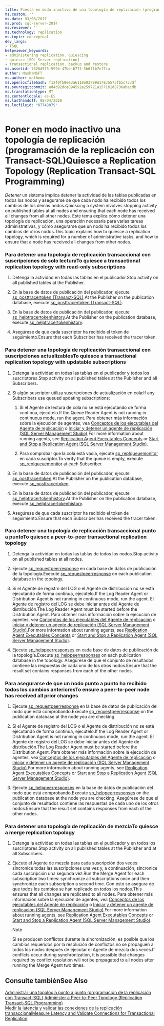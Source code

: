 ```yaml
---
title: Puesta en modo inactivo de una topología de replicación (programación de la replicación con Transact-SQL) | Microsoft Docs
ms.custom: ''
ms.date: 03/08/2017
ms.prod: sql-server-2014
ms.reviewer: ''
ms.technology: replication
ms.topic: conceptual
dev_langs:
- TSQL
helpviewer_keywords:
- administering replication, quiescing
- quiesce [SQL Server replication]
- transactional replication, backup and restore
ms.assetid: 7626d575-9994-47be-b772-5b6f1b7ef7ca
author: MashaMSFT
ms.author: mathoma
ms.openlocfilehash: f12f0fb8ee3a6118e03799d17836573fb5c733df
ms.sourcegitcommit: ad4d92dce894592a259721a1571b1d8736abacdb
ms.translationtype: MT
ms.contentlocale: es-ES
ms.lasthandoff: 08/04/2020
ms.locfileid: "87748079"
---
```

# <a name="quiesce-a-replication-topology-replication-transact-sql-programming"></a><span data-ttu-id="e9ddb-102">Poner en modo inactivo una topología de replicación (programación de la replicación con Transact-SQL)</span><span class="sxs-lookup"><span data-stu-id="e9ddb-102">Quiesce a Replication Topology (Replication Transact-SQL Programming)</span></span>
  <span data-ttu-id="e9ddb-103">*Detener* un sistema implica detener la actividad de las tablas publicadas en todos los nodos y asegurarse de que cada nodo ha recibido todos los cambios de los demás nodos.</span><span class="sxs-lookup"><span data-stu-id="e9ddb-103">*Quiescing* a system involves stopping activity on published tables at all nodes and ensuring that each node has received all changes from all other nodes.</span></span> <span data-ttu-id="e9ddb-104">Este tema explica cómo detener una topología de replicación, una operación necesaria para varias tareas administrativas, y cómo asegurarse que un nodo ha recibido todos los cambios de otros nodos.</span><span class="sxs-lookup"><span data-stu-id="e9ddb-104">This topic explains how to quiesce a replication topology, which is required for a number of administrative tasks, and how to ensure that a node has received all changes from other nodes.</span></span>  
  
### <a name="to-quiesce-a-transactional-replication-topology-with-read-only-subscriptions"></a><span data-ttu-id="e9ddb-105">Para detener una topología de replicación transaccional con suscripciones de solo lectura</span><span class="sxs-lookup"><span data-stu-id="e9ddb-105">To quiesce a transactional replication topology with read-only subscriptions</span></span>  
  
1.  <span data-ttu-id="e9ddb-106">Detenga la actividad en todas las tablas en el publicador.</span><span class="sxs-lookup"><span data-stu-id="e9ddb-106">Stop activity on all published tables at the Publisher.</span></span>  
  
2.  <span data-ttu-id="e9ddb-107">En la base de datos de publicación del publicador, ejecute [sp_posttracertoken &#40;Transact-SQL&#41;](/sql/relational-databases/system-stored-procedures/sp-posttracertoken-transact-sql).</span><span class="sxs-lookup"><span data-stu-id="e9ddb-107">At the Publisher on the publication database, execute [sp_posttracertoken &#40;Transact-SQL&#41;](/sql/relational-databases/system-stored-procedures/sp-posttracertoken-transact-sql).</span></span>  
  
3.  <span data-ttu-id="e9ddb-108">En la base de datos de publicación del publicador, ejecute [sp_helptracertokenhistory](/sql/relational-databases/system-stored-procedures/sp-helptracertokenhistory-transact-sql).</span><span class="sxs-lookup"><span data-stu-id="e9ddb-108">At the Publisher on the publication database, execute [sp_helptracertokenhistory](/sql/relational-databases/system-stored-procedures/sp-helptracertokenhistory-transact-sql).</span></span>  
  
4.  <span data-ttu-id="e9ddb-109">Asegúrese de que cada suscriptor ha recibido el token de seguimiento.</span><span class="sxs-lookup"><span data-stu-id="e9ddb-109">Ensure that each Subscriber has received the tracer token.</span></span>  
  
### <a name="to-quiesce-a-transactional-replication-topology-with-updatable-subscriptions"></a><span data-ttu-id="e9ddb-110">Para detener una topología de replicación transaccional con suscripciones actualizables</span><span class="sxs-lookup"><span data-stu-id="e9ddb-110">To quiesce a transactional replication topology with updatable subscriptions</span></span>  
  
1.  <span data-ttu-id="e9ddb-111">Detenga la actividad en todas las tablas en el publicador y todos los suscriptores.</span><span class="sxs-lookup"><span data-stu-id="e9ddb-111">Stop activity on all published tables at the Publisher and all Subscribers.</span></span>  
  
2.  <span data-ttu-id="e9ddb-112">Si algún suscriptor utiliza suscripciones de actualización en cola:</span><span class="sxs-lookup"><span data-stu-id="e9ddb-112">If any Subscribers use queued updating subscriptions:</span></span>  
  
    1.  <span data-ttu-id="e9ddb-113">Si el Agente de lectura de cola no se está ejecutando de forma continua, ejecútelo.</span><span class="sxs-lookup"><span data-stu-id="e9ddb-113">If the Queue Reader Agent is not running in continuous mode, run the agent.</span></span> <span data-ttu-id="e9ddb-114">Para obtener más información sobre la ejecución de agentes, vea [Conceptos de los ejecutables del Agente de replicación](../concepts/replication-agent-executables-concepts.md) o [Iniciar y detener un agente de replicación &#40;SQL Server Management Studio&#41;](../agents/start-and-stop-a-replication-agent-sql-server-management-studio.md).</span><span class="sxs-lookup"><span data-stu-id="e9ddb-114">For more information about running agents, see [Replication Agent Executables Concepts](../concepts/replication-agent-executables-concepts.md) or [Start and Stop a Replication Agent &#40;SQL Server Management Studio&#41;](../agents/start-and-stop-a-replication-agent-sql-server-management-studio.md).</span></span>  
  
    2.  <span data-ttu-id="e9ddb-115">Para comprobar que la cola está vacía, ejecute [sp_replqueuemonitor](/sql/relational-databases/system-stored-procedures/sp-replqueuemonitor-transact-sql) en cada suscriptor.</span><span class="sxs-lookup"><span data-stu-id="e9ddb-115">To verify that the queue is empty, execute [sp_replqueuemonitor](/sql/relational-databases/system-stored-procedures/sp-replqueuemonitor-transact-sql) at each Subscriber.</span></span>  
  
3.  <span data-ttu-id="e9ddb-116">En la base de datos de publicación del publicador, ejecute [sp_posttracertoken](/sql/relational-databases/system-stored-procedures/sp-posttracertoken-transact-sql).</span><span class="sxs-lookup"><span data-stu-id="e9ddb-116">At the Publisher on the publication database, execute [sp_posttracertoken](/sql/relational-databases/system-stored-procedures/sp-posttracertoken-transact-sql).</span></span>  
  
4.  <span data-ttu-id="e9ddb-117">En la base de datos de publicación del publicador, ejecute [sp_helptracertokenhistory](/sql/relational-databases/system-stored-procedures/sp-helptracertokenhistory-transact-sql).</span><span class="sxs-lookup"><span data-stu-id="e9ddb-117">At the Publisher on the publication database, execute [sp_helptracertokenhistory](/sql/relational-databases/system-stored-procedures/sp-helptracertokenhistory-transact-sql).</span></span>  
  
5.  <span data-ttu-id="e9ddb-118">Asegúrese de que cada suscriptor ha recibido el token de seguimiento.</span><span class="sxs-lookup"><span data-stu-id="e9ddb-118">Ensure that each Subscriber has received the tracer token.</span></span>  
  
### <a name="to-quiesce-a-peer-to-peer-transactional-replication-topology"></a><span data-ttu-id="e9ddb-119">Para detener una topología de replicación transaccional punto a punto</span><span class="sxs-lookup"><span data-stu-id="e9ddb-119">To quiesce a peer-to-peer transactional replication topology</span></span>  
  
1.  <span data-ttu-id="e9ddb-120">Detenga la actividad en todas las tablas de todos los nodos.</span><span class="sxs-lookup"><span data-stu-id="e9ddb-120">Stop activity on all published tables at all nodes.</span></span>  
  
2.  <span data-ttu-id="e9ddb-121">Ejecute [sp_requestpeerresponse](/sql/relational-databases/system-stored-procedures/sp-requestpeerresponse-transact-sql) en cada base de datos de publicación de la topología.</span><span class="sxs-lookup"><span data-stu-id="e9ddb-121">Execute [sp_requestpeerresponse](/sql/relational-databases/system-stored-procedures/sp-requestpeerresponse-transact-sql) on each publication database in the topology.</span></span>  
  
3.  <span data-ttu-id="e9ddb-122">Si el Agente de registro del LOG o el Agente de distribución no se está ejecutando de forma continua, ejecútelo.</span><span class="sxs-lookup"><span data-stu-id="e9ddb-122">If the Log Reader Agent or Distribution Agent is not running in continuous mode, run the agent.</span></span> <span data-ttu-id="e9ddb-123">El Agente de registro del LOG se debe iniciar antes del Agente de distribución.</span><span class="sxs-lookup"><span data-stu-id="e9ddb-123">The Log Reader Agent must be started before the Distribution Agent.</span></span> <span data-ttu-id="e9ddb-124">Para obtener más información sobre la ejecución de agentes, vea [Conceptos de los ejecutables del Agente de replicación](../concepts/replication-agent-executables-concepts.md) o [Iniciar y detener un agente de replicación &#40;SQL Server Management Studio&#41;](../agents/start-and-stop-a-replication-agent-sql-server-management-studio.md).</span><span class="sxs-lookup"><span data-stu-id="e9ddb-124">For more information about running agents, see [Replication Agent Executables Concepts](../concepts/replication-agent-executables-concepts.md) or [Start and Stop a Replication Agent &#40;SQL Server Management Studio&#41;](../agents/start-and-stop-a-replication-agent-sql-server-management-studio.md).</span></span>  
  
4.  <span data-ttu-id="e9ddb-125">Ejecute [sp_helppeerresponses](/sql/relational-databases/system-stored-procedures/sp-helppeerresponses-transact-sql) en cada base de datos de publicación de la topología.</span><span class="sxs-lookup"><span data-stu-id="e9ddb-125">Execute [sp_helppeerresponses](/sql/relational-databases/system-stored-procedures/sp-helppeerresponses-transact-sql) on each publication database in the topology.</span></span> <span data-ttu-id="e9ddb-126">Asegúrese de que el conjunto de resultados contiene las respuestas de cada uno de los otros nodos.</span><span class="sxs-lookup"><span data-stu-id="e9ddb-126">Ensure that the result set contains responses from each of the other nodes.</span></span>  
  
### <a name="to-ensure-a-peer-to-peer-node-has-received-all-prior-changes"></a><span data-ttu-id="e9ddb-127">Para asegurarse de que un nodo punto a punto ha recibido todos los cambios anteriores</span><span class="sxs-lookup"><span data-stu-id="e9ddb-127">To ensure a peer-to-peer node has received all prior changes</span></span>  
  
1.  <span data-ttu-id="e9ddb-128">Ejecute [sp_requestpeerresponse](/sql/relational-databases/system-stored-procedures/sp-requestpeerresponse-transact-sql) en la base de datos de publicación del nodo que está comprobando.</span><span class="sxs-lookup"><span data-stu-id="e9ddb-128">Execute [sp_requestpeerresponse](/sql/relational-databases/system-stored-procedures/sp-requestpeerresponse-transact-sql) on the publication database at the node you are checking.</span></span>  
  
2.  <span data-ttu-id="e9ddb-129">Si el Agente de registro del LOG o el Agente de distribución no se está ejecutando de forma continua, ejecútelo.</span><span class="sxs-lookup"><span data-stu-id="e9ddb-129">If the Log Reader Agent or Distribution Agent is not running in continuous mode, run the agent.</span></span> <span data-ttu-id="e9ddb-130">El Agente de registro del LOG se debe iniciar antes del Agente de distribución.</span><span class="sxs-lookup"><span data-stu-id="e9ddb-130">The Log Reader Agent must be started before the Distribution Agent.</span></span> <span data-ttu-id="e9ddb-131">Para obtener más información sobre la ejecución de agentes, vea [Conceptos de los ejecutables del Agente de replicación](../concepts/replication-agent-executables-concepts.md) o [Iniciar y detener un agente de replicación &#40;SQL Server Management Studio&#41;](../agents/start-and-stop-a-replication-agent-sql-server-management-studio.md).</span><span class="sxs-lookup"><span data-stu-id="e9ddb-131">For more information about running agents, see [Replication Agent Executables Concepts](../concepts/replication-agent-executables-concepts.md) or [Start and Stop a Replication Agent &#40;SQL Server Management Studio&#41;](../agents/start-and-stop-a-replication-agent-sql-server-management-studio.md).</span></span>  
  
3.  <span data-ttu-id="e9ddb-132">Ejecute [sp_helppeerresponses](/sql/relational-databases/system-stored-procedures/sp-helppeerresponses-transact-sql) en la base de datos de publicación del nodo que está comprobando.</span><span class="sxs-lookup"><span data-stu-id="e9ddb-132">Execute [sp_helppeerresponses](/sql/relational-databases/system-stored-procedures/sp-helppeerresponses-transact-sql) on the publication database at the node you are checking.</span></span> <span data-ttu-id="e9ddb-133">Asegúrese de que el conjunto de resultados contiene las respuestas de cada uno de los otros nodos.</span><span class="sxs-lookup"><span data-stu-id="e9ddb-133">Ensure that the result set contains responses from each of the other nodes.</span></span>  
  
### <a name="to-quiesce-a-merge-replication-topology"></a><span data-ttu-id="e9ddb-134">Para detener una topología de replicación de mezcla</span><span class="sxs-lookup"><span data-stu-id="e9ddb-134">To quiesce a merge replication topology</span></span>  
  
1.  <span data-ttu-id="e9ddb-135">Detenga la actividad en todas las tablas en el publicador y en todos los suscriptores.</span><span class="sxs-lookup"><span data-stu-id="e9ddb-135">Stop activity on all published tables at the Publisher and at all Subscribers.</span></span>  
  
2.  <span data-ttu-id="e9ddb-136">Ejecute el Agente de mezcla para cada suscripción dos veces: sincronice todas las suscripciones una vez y, a continuación, sincronice cada suscripción una segunda vez.</span><span class="sxs-lookup"><span data-stu-id="e9ddb-136">Run the Merge Agent for each subscription two times: synchronize all subscriptions once and then synchronize each subscription a second time.</span></span> <span data-ttu-id="e9ddb-137">Con esto se asegura de que todos los cambios se han replicado en todos los nodos.</span><span class="sxs-lookup"><span data-stu-id="e9ddb-137">This ensures that all changes are replicated to all nodes.</span></span> <span data-ttu-id="e9ddb-138">Para obtener más información sobre la ejecución de agentes, vea [Conceptos de los ejecutables del Agente de replicación](../concepts/replication-agent-executables-concepts.md) o [Iniciar y detener un agente de replicación &#40;SQL Server Management Studio&#41;](../agents/start-and-stop-a-replication-agent-sql-server-management-studio.md).</span><span class="sxs-lookup"><span data-stu-id="e9ddb-138">For more information about running agents, see [Replication Agent Executables Concepts](../concepts/replication-agent-executables-concepts.md) or [Start and Stop a Replication Agent &#40;SQL Server Management Studio&#41;](../agents/start-and-stop-a-replication-agent-sql-server-management-studio.md).</span></span>  
  
    > [!NOTE]  
    >  <span data-ttu-id="e9ddb-139">Si se producen conflictos durante la sincronización, es posible que los cambios requeridos por la resolución de conflictos no se propaguen a todos los nodos después de ejecutar el Agente de mezcla dos veces.</span><span class="sxs-lookup"><span data-stu-id="e9ddb-139">If conflicts occur during synchronization, it is possible that changes required by conflict resolution will not be propagated to all nodes after running the Merge Agent two times.</span></span>  
  
## <a name="see-also"></a><span data-ttu-id="e9ddb-140">Consulte también</span><span class="sxs-lookup"><span data-stu-id="e9ddb-140">See Also</span></span>  
 <span data-ttu-id="e9ddb-141">[Administrar una topología punto a punto &#40;programación de la replicación con Transact-SQL&#41;](administer-a-peer-to-peer-topology-replication-transact-sql-programming.md) </span><span class="sxs-lookup"><span data-stu-id="e9ddb-141">[Administer a Peer-to-Peer Topology &#40;Replication Transact-SQL Programming&#41;](administer-a-peer-to-peer-topology-replication-transact-sql-programming.md) </span></span>  
 [<span data-ttu-id="e9ddb-142">Medir la latencia y validar las conexiones de la replicación transaccional</span><span class="sxs-lookup"><span data-stu-id="e9ddb-142">Measure Latency and Validate Connections for Transactional Replication</span></span>](../monitor/measure-latency-and-validate-connections-for-transactional-replication.md)  
  
  
